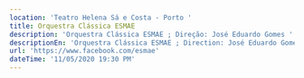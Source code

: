 ```yaml
---
location: 'Teatro Helena Sá e Costa - Porto '
title: Orquestra Clássica ESMAE
description: 'Orquestra Clássica ESMAE ; Direção: José Eduardo Gomes '
descriptionEn: 'Orquestra Clássica ESMAE ; Direction: José Eduardo Gomes'
url: 'https://www.facebook.com/esmae'
dateTime: '11/05/2020 19:30 PM'
---
```


